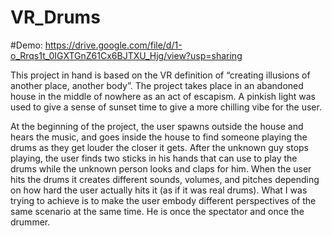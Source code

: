 # VR_Drums

#Demo: https://drive.google.com/file/d/1-o_Rrqs1t_0IGXTGnZ61Cx6BJTXU_Hjg/view?usp=sharing

This project in hand is based on the VR definition of “creating illusions of another place,
another body”. The project takes place in an abandoned house in the middle of nowhere
as an act of escapism. A pinkish light was used to give a sense of sunset time to give a
more chilling vibe for the user.

At the beginning of the project, the user spawns outside the house and hears the music,
and goes inside the house to find someone playing the drums as they get louder the
closer it gets. After the unknown guy stops playing, the user finds two sticks in his
hands that can use to play the drums while the unknown person looks and claps for
him. When the user hits the drums it creates different sounds, volumes, and pitches
depending on how hard the user actually hits it (as if it was real drums). What I was
trying to achieve is to make the user embody different perspectives of the same
scenario at the same time. He is once the spectator and once the drummer.
